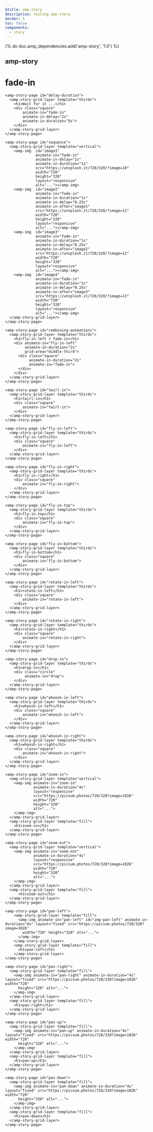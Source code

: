 ```yaml
---
$title: amp-story
description: testing amp-story
$order: 5
toc: false
components:
  - story
---
```


{% do doc.amp_dependencies.add('amp-story', '1.0') %}

## amp-story

  <amp-story standalone
    title="Stories in AMP - Animations"
    publisher="AMP Project"
    publisher-logo-src="https://amp.dev/favicons/coast-228x228.png"
    poster-portrait-src="https://picsum.photos/300/400"
    poster-square-src="https://picsum.photos/300/300"
    poster-landscape-src="https://picsum.photos/400/300">
    <amp-story-page id="fade-in">
      <amp-story-grid-layer template="thirds">
        <h1>fade-in</h1>
        <div class="square"
            animate-in="fade-in"
            animate-in-duration="2s">
        </div>
      </amp-story-grid-layer>
    </amp-story-page>

    <amp-story-page id="delay-duration">
      <amp-story-grid-layer template="thirds">
        <h1>Wait for it ...</h1>
        <div class="square"
            animate-in="fade-in"
            animate-in-delay="2s"
            animate-in-duration="5s">
        </div>
      </amp-story-grid-layer>
    </amp-story-page>

    <amp-story-page id="sequence">
      <amp-story-grid-layer template="vertical">
        <amp-img  id="image1"
                  animate-in="fade-in"
                  animate-in-delay="1s"
                  animate-in-duration="1s"
                  src="https://unsplash.it/720/320/?image=10"
                  width="720"
                  height="320"
                  layout="responsive"
                  alt="..."></amp-img>
        <amp-img  id="image2"
                  animate-in="fade-in"
                  animate-in-duration="1s"
                  animate-in-delay="0.25s"
                  animate-in-after="image1"
                  src="https://unsplash.it/720/320/?image=11"
                  width="720"
                  height="320"
                  layout="responsive"
                  alt="..."></amp-img>
        <amp-img  id="image3"
                  animate-in="fade-in"
                  animate-in-duration="1s"
                  animate-in-delay="0.25s"
                  animate-in-after="image2"
                  src="https://unsplash.it/720/320/?image=12"
                  width="720"
                  height="320"
                  layout="responsive"
                  alt="..."></amp-img>
        <amp-img  id="image4"
                  animate-in="fade-in"
                  animate-in-duration="1s"
                  animate-in-delay="0.25s"
                  animate-in-after="image3"
                  src="https://unsplash.it/720/320/?image=13"
                  width="720"
                  height="320"
                  layout="responsive"
                  alt="..."></amp-img>
      </amp-story-grid-layer>
    </amp-story-page>

    <amp-story-page id="combining-animations">
      <amp-story-grid-layer template="thirds">
        <h1>fly-in-left + fade-in</h1>
        <div animate-in="fly-in-left"
             animate-in-duration="2s"
             grid-area="middle-third">
          <div class="square"
               animate-in-duration="2s"
               animate-in="fade-in">
          </div>
        </div>
      </amp-story-grid-layer>
    </amp-story-page>

    <amp-story-page id="twirl-in">
      <amp-story-grid-layer template="thirds">
        <h1>twirl-in</h1>
        <div class="square"
            animate-in="twirl-in">
        </div>
      </amp-story-grid-layer>
    </amp-story-page>

    <amp-story-page id="fly-in-left">
      <amp-story-grid-layer template="thirds">
        <h1>fly-in-left</h1>
        <div class="square"
            animate-in="fly-in-left">
        </div>
      </amp-story-grid-layer>
    </amp-story-page>

    <amp-story-page id="fly-in-right">
      <amp-story-grid-layer template="thirds">
        <h1>fly-in-right</h1>
        <div class="square"
            animate-in="fly-in-right">
        </div>
      </amp-story-grid-layer>
    </amp-story-page>

    <amp-story-page id="fly-in-top">
      <amp-story-grid-layer template="thirds">
        <h1>fly-in-top</h1>
        <div class="square"
            animate-in="fly-in-top">
        </div>
      </amp-story-grid-layer>
    </amp-story-page>

    <amp-story-page id="fly-in-bottom">
      <amp-story-grid-layer template="thirds">
        <h1>fly-in-bottom</h1>
        <div class="square"
            animate-in="fly-in-bottom">
        </div>
      </amp-story-grid-layer>
    </amp-story-page>

    <amp-story-page id="rotate-in-left">
      <amp-story-grid-layer template="thirds">
        <h1>rotate-in-left</h1>
        <div class="square"
            animate-in="rotate-in-left">
        </div>
      </amp-story-grid-layer>
    </amp-story-page>

    <amp-story-page id="rotate-in-right">
      <amp-story-grid-layer template="thirds">
        <h1>rotate-in-right</h1>
        <div class="square"
            animate-in="rotate-in-right">
        </div>
      </amp-story-grid-layer>
    </amp-story-page>

    <amp-story-page id="drop-in">
      <amp-story-grid-layer template="thirds">
        <h1>drop-in</h1>
        <div class="circle"
             animate-in="drop">
        </div>
      </amp-story-grid-layer>
    </amp-story-page>

    <amp-story-page id="whoosh-in-left">
      <amp-story-grid-layer template="thirds">
        <h1>whoosh-in-left</h1>
        <div class="square"
            animate-in="whoosh-in-left">
        </div>
      </amp-story-grid-layer>
    </amp-story-page>

    <amp-story-page id="whoosh-in-right">
      <amp-story-grid-layer template="thirds">
        <h1>whoosh-in-right</h1>
        <div class="square"
            animate-in="whoosh-in-right">
        </div>
      </amp-story-grid-layer>
    </amp-story-page>

    <amp-story-page id="zoom-in">
      <amp-story-grid-layer template="vertical">
        <amp-img animate-in="zoom-in"
                 animate-in-duration="4s"
                 layout="responsive"
                 src="https://picsum.photos/720/320?image=1026"
                 width="720"
                 height="320"
                 alt="...">
        </amp-img>
      </amp-story-grid-layer>
      <amp-story-grid-layer template="fill">
        <h1>zoom-in</h1>
      </amp-story-grid-layer>
    </amp-story-page>

    <amp-story-page id="zoom-out">
      <amp-story-grid-layer template="vertical">
        <amp-img animate-in="zoom-out"
                 animate-in-duration="4s"
                 layout="responsive"
                 src="https://picsum.photos/720/320?image=1026"
                 width="720"
                 height="320"
                 alt="...">
        </amp-img>
      </amp-story-grid-layer>
      <amp-story-grid-layer template="fill">
          <h1>zoom-out</h1>
      </amp-story-grid-layer>
    </amp-story-page>

    <amp-story-page id="pan-left">
        <amp-story-grid-layer template="fill">
          <amp-img animate-in="pan-left" id="img-pan-left" animate-in-duration="4s" layout="fixed" src="https://picsum.photos/720/320?image=1026"
            width="720" height="320" alt="...">
          </amp-img>
        </amp-story-grid-layer>
        <amp-story-grid-layer template="fill">
          <h1>pan-left</h1>
        </amp-story-grid-layer>
    </amp-story-page>

    <amp-story-page id="pan-right">
      <amp-story-grid-layer template="fill">
        <amp-img animate-in="pan-right" animate-in-duration="4s" layout="fixed" src="https://picsum.photos/720/320?image=1026" width="720"
          height="320" alt="...">
        </amp-img>
      </amp-story-grid-layer>
      <amp-story-grid-layer template="fill">
        <h1>pan-right</h1>
      </amp-story-grid-layer>
    </amp-story-page>

    <amp-story-page id="pan-up">
      <amp-story-grid-layer template="fill">
        <amp-img animate-in="pan-up" animate-in-duration="4s" layout="fixed" src="https://picsum.photos/720/320?image=1026" width="720"
          height="320" alt="...">
        </amp-img>
      </amp-story-grid-layer>
      <amp-story-grid-layer template="fill">
        <h1>pan-up</h1>
      </amp-story-grid-layer>
    </amp-story-page>

    <amp-story-page id="pan-down">
      <amp-story-grid-layer template="fill">
        <amp-img animate-in="pan-down" animate-in-duration="4s" layout="fixed" src="https://picsum.photos/720/320?image=1026" width="720"
          height="320" alt="...">
        </amp-img>
      </amp-story-grid-layer>
      <amp-story-grid-layer template="fill">
        <h1>pan-down</h1>
      </amp-story-grid-layer>
    </amp-story-page>

  </amp-story>
</body>

